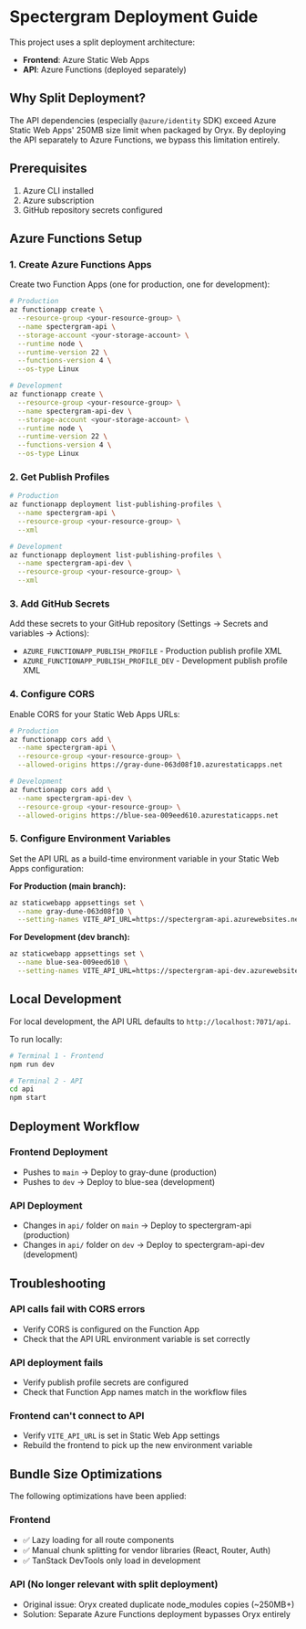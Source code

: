 # Spectergram Deployment Guide

This project uses a split deployment architecture:
- **Frontend**: Azure Static Web Apps
- **API**: Azure Functions (deployed separately)

## Why Split Deployment?

The API dependencies (especially `@azure/identity` SDK) exceed Azure Static Web Apps' 250MB size limit when packaged by Oryx. By deploying the API separately to Azure Functions, we bypass this limitation entirely.

## Prerequisites

1. Azure CLI installed
2. Azure subscription
3. GitHub repository secrets configured

## Azure Functions Setup

### 1. Create Azure Functions Apps

Create two Function Apps (one for production, one for development):

```bash
# Production
az functionapp create \
  --resource-group <your-resource-group> \
  --name spectergram-api \
  --storage-account <your-storage-account> \
  --runtime node \
  --runtime-version 22 \
  --functions-version 4 \
  --os-type Linux

# Development
az functionapp create \
  --resource-group <your-resource-group> \
  --name spectergram-api-dev \
  --storage-account <your-storage-account> \
  --runtime node \
  --runtime-version 22 \
  --functions-version 4 \
  --os-type Linux
```

### 2. Get Publish Profiles

```bash
# Production
az functionapp deployment list-publishing-profiles \
  --name spectergram-api \
  --resource-group <your-resource-group> \
  --xml

# Development
az functionapp deployment list-publishing-profiles \
  --name spectergram-api-dev \
  --resource-group <your-resource-group> \
  --xml
```

### 3. Add GitHub Secrets

Add these secrets to your GitHub repository (Settings → Secrets and variables → Actions):

- `AZURE_FUNCTIONAPP_PUBLISH_PROFILE` - Production publish profile XML
- `AZURE_FUNCTIONAPP_PUBLISH_PROFILE_DEV` - Development publish profile XML

### 4. Configure CORS

Enable CORS for your Static Web Apps URLs:

```bash
# Production
az functionapp cors add \
  --name spectergram-api \
  --resource-group <your-resource-group> \
  --allowed-origins https://gray-dune-063d08f10.azurestaticapps.net

# Development
az functionapp cors add \
  --name spectergram-api-dev \
  --resource-group <your-resource-group> \
  --allowed-origins https://blue-sea-009eed610.azurestaticapps.net
```

### 5. Configure Environment Variables

Set the API URL as a build-time environment variable in your Static Web Apps configuration:

**For Production (main branch):**
```bash
az staticwebapp appsettings set \
  --name gray-dune-063d08f10 \
  --setting-names VITE_API_URL=https://spectergram-api.azurewebsites.net/api
```

**For Development (dev branch):**
```bash
az staticwebapp appsettings set \
  --name blue-sea-009eed610 \
  --setting-names VITE_API_URL=https://spectergram-api-dev.azurewebsites.net/api
```

## Local Development

For local development, the API URL defaults to `http://localhost:7071/api`.

To run locally:

```bash
# Terminal 1 - Frontend
npm run dev

# Terminal 2 - API
cd api
npm start
```

## Deployment Workflow

### Frontend Deployment
- Pushes to `main` → Deploy to gray-dune (production)
- Pushes to `dev` → Deploy to blue-sea (development)

### API Deployment
- Changes in `api/` folder on `main` → Deploy to spectergram-api (production)
- Changes in `api/` folder on `dev` → Deploy to spectergram-api-dev (development)

## Troubleshooting

### API calls fail with CORS errors
- Verify CORS is configured on the Function App
- Check that the API URL environment variable is set correctly

### API deployment fails
- Verify publish profile secrets are configured
- Check that Function App names match in the workflow files

### Frontend can't connect to API
- Verify `VITE_API_URL` is set in Static Web App settings
- Rebuild the frontend to pick up the new environment variable

## Bundle Size Optimizations

The following optimizations have been applied:

### Frontend
- ✅ Lazy loading for all route components
- ✅ Manual chunk splitting for vendor libraries (React, Router, Auth)
- ✅ TanStack DevTools only load in development

### API (No longer relevant with split deployment)
- Original issue: Oryx created duplicate node_modules copies (~250MB+)
- Solution: Separate Azure Functions deployment bypasses Oryx entirely
